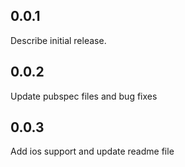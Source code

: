 ## 0.0.1
Describe initial release.

## 0.0.2
Update pubspec files and bug fixes 

## 0.0.3
Add ios support and update readme file